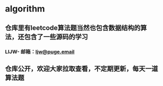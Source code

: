 # algorithm
## 仓库里有leetcode算法题当然也包含数据结构的算法，还包含了一些源码的学习
### LIJW- 邮箱：ljw@puge.email
## 仓库公开，欢迎大家拉取查看，不定期更新，每天一道算法题
